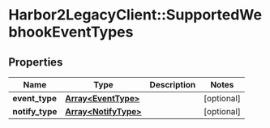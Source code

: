 # Harbor2LegacyClient::SupportedWebhookEventTypes

## Properties
Name | Type | Description | Notes
------------ | ------------- | ------------- | -------------
**event_type** | [**Array&lt;EventType&gt;**](EventType.md) |  | [optional] 
**notify_type** | [**Array&lt;NotifyType&gt;**](NotifyType.md) |  | [optional] 


